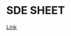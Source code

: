 # SDE SHEET

[Link](https://takeuforward.org/interviews/strivers-sde-sheet-top-coding-interview-problems)
